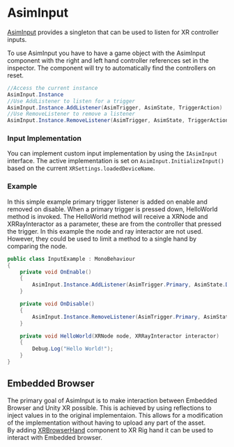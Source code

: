 # AsimInput
[AsimInput](../../Scripts/Inputs/AsimInput.cs) provides a singleton that can be used to listen for XR controller inputs.

To use AsimInput you have to have a game object with the AsimInput component with the right and left hand controller references set in the inspector. The component will try to automatically find the controllers on reset.

```C#
//Access the current instance
AsimInput.Instance
//Use AddListener to listen for a trigger
AsimInput.Instance.AddListener(AsimTrigger, AsimState, TriggerAction)
//Use RemoveListener to remove a listener
AsimInput.Instance.RemoveListener(AsimTrigger, AsimState, TriggerAction)
```

### Input Implementation

You can implement custom input implementation by using the `IAsimInput` interface. The active implementation is set on `AsimInput.InitializeInput()` based on the current `XRSettings.loadedDeviceName`.

### Example 
In this simple example primary trigger listener is added on enable and removed on disable. When a primary trigger is pressed down, HelloWorld method is invoked. The HelloWorld method will receive a XRNode and XRRayInteractor as a parameter, these are from the controller that pressed the trigger. In this example the node and ray interactor are not used. However, they could be used to limit a method to a single hand by comparing the node.

```C#
public class InputExample : MonoBehaviour
{
    private void OnEnable()
    {
        AsimInput.Instance.AddListener(AsimTrigger.Primary, AsimState.Down, HelloWorld);
    }

    private void OnDisable()
    {
        AsimInput.Instance.RemoveListener(AsimTrigger.Primary, AsimState.Down, HelloWorld);
    }

    private void HelloWorld(XRNode node, XRRayInteractor interactor)
    {
        Debug.Log("Hello World!");
    }
}
```

## Embedded Browser
The primary goal of AsimInput is to make interaction between Embedded Browser and Unity XR possible. This is achieved by using reflections to inject values in to the original implementaion. This allows for a modification of the implementation without having to upload any part of the asset.  
By adding [XRBrowserHand](../../Scripts/Inputs/Browser/XRBrowserHand.cs) component to XR Rig hand it can be used to interact with Embedded browser.